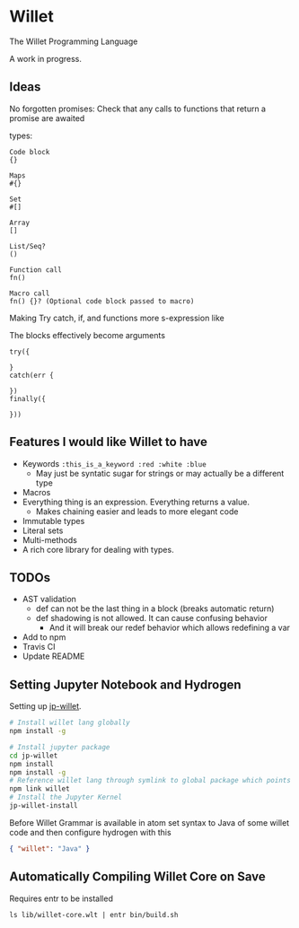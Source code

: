 # Willet
The Willet Programming Language

A work in progress.


## Ideas

No forgotten promises: Check that any calls to functions that return a promise are awaited

types:

```
Code block
{}

Maps
#{}

Set
#[]

Array
[]

List/Seq?
()

Function call
fn()

Macro call
fn() {}? (Optional code block passed to macro)

```

Making Try catch, if, and functions more s-expression like

The blocks effectively become arguments
```
try({

}
catch(err {

})
finally({

}))
```

## Features I would like Willet to have

- Keywords `:this_is_a_keyword :red :white :blue`
  - May just be syntatic sugar for strings or may actually be a different type
- Macros
- Everything thing is an expression. Everything returns a value.
  - Makes chaining easier and leads to more elegant code
- Immutable types
- Literal sets
- Multi-methods
- A rich core library for dealing with types.



## TODOs

* AST validation
  - def can not be the last thing in a block (breaks automatic return)
  - def shadowing is not allowed. It can cause confusing behavior
    - And it will break our redef behavior which allows redefining a var
* Add to npm
* Travis CI
* Update README


## Setting Jupyter Notebook and Hydrogen

Setting up [jp-willet](https://github.com/jasongilman/jp-willet).

```Bash
# Install willet lang globally
npm install -g

# Install jupyter package
cd jp-willet
npm install
npm install -g
# Reference willet lang through symlink to global package which points to willet in this project
npm link willet
# Install the Jupyter Kernel
jp-willet-install
```

Before Willet Grammar is available in atom set syntax to Java of some willet code and then configure hydrogen with this

```JSON
{ "willet": "Java" }
```

## Automatically Compiling Willet Core on Save

Requires entr to be installed

```
ls lib/willet-core.wlt | entr bin/build.sh
```
